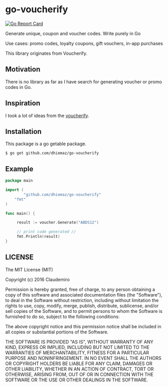 # go-voucherify

[![Go Report Card](https://goreportcard.com/badge/github.com/dhiemaz/go-voucherify)](https://goreportcard.com/report/github.com/dhiemaz/go-voucherify)

Generate unique, coupon and voucher codes. Write purely in Go

Use cases: promo codes, loyalty coupons, gift vouchers, in-app purchases

This library originates from Voucherify.

## Motivation

There is no library as far as I have search for generating voucher or promo codes in Go.

## Inspiration

I took a lot of ideas from the [voucherify](http://generator.voucherify.io/#).

## Installation

This package is a go getable package.

``$ go get github.com/dhiemaz/go-voucherify``

## Example

```go
package main

import (
        "github.com/dhiemaz/go-voucherify"
	"fmt"
)

func main() {

     result := voucher.Generate("ABDS12")

     // print code generated //
     fmt.Println(result)
}
```

## LICENSE

The MIT License (MIT)

Copyright (c) 2016 Claudemiro

Permission is hereby granted, free of charge, to any person obtaining a copy
of this software and associated documentation files (the "Software"), to deal
in the Software without restriction, including without limitation the rights
to use, copy, modify, merge, publish, distribute, sublicense, and/or sell
copies of the Software, and to permit persons to whom the Software is
furnished to do so, subject to the following conditions:

The above copyright notice and this permission notice shall be included in all
copies or substantial portions of the Software.

THE SOFTWARE IS PROVIDED "AS IS", WITHOUT WARRANTY OF ANY KIND, EXPRESS OR
IMPLIED, INCLUDING BUT NOT LIMITED TO THE WARRANTIES OF MERCHANTABILITY,
FITNESS FOR A PARTICULAR PURPOSE AND NONINFRINGEMENT. IN NO EVENT SHALL THE
AUTHORS OR COPYRIGHT HOLDERS BE LIABLE FOR ANY CLAIM, DAMAGES OR OTHER
LIABILITY, WHETHER IN AN ACTION OF CONTRACT, TORT OR OTHERWISE, ARISING FROM,
OUT OF OR IN CONNECTION WITH THE SOFTWARE OR THE USE OR OTHER DEALINGS IN THE
SOFTWARE.


